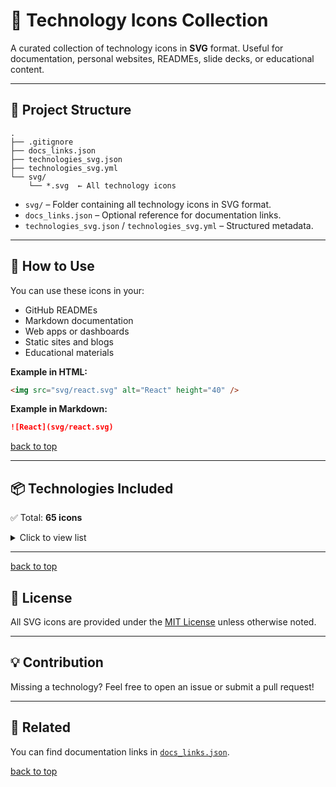 <a id="title"></a>

# 🧩 Technology Icons Collection

A curated collection of technology icons in **SVG** format. Useful for documentation, personal websites, READMEs, slide decks, or educational content.

---

## 📁 Project Structure

```
.
├── .gitignore
├── docs_links.json
├── technologies_svg.json
├── technologies_svg.yml
└── svg/
    └── *.svg  ← All technology icons
```

* `svg/` – Folder containing all technology icons in SVG format.
* `docs_links.json` – Optional reference for documentation links.
* `technologies_svg.json` / `technologies_svg.yml` – Structured metadata.

---

## 🚀 How to Use

You can use these icons in your:

* GitHub READMEs
* Markdown documentation
* Web apps or dashboards
* Static sites and blogs
* Educational materials

**Example in HTML:**

```html
<img src="svg/react.svg" alt="React" height="40" />
```

**Example in Markdown:**

```markdown
![React](svg/react.svg)
```

[back to top](#title)

---

## 📦 Technologies Included

✅ Total: **65 icons**

<details>
<summary>Click to view list</summary>

```
babel.svg  
bash.svg  
bootstrap.svg  
chatgpt.svg  
codecov.svg  
codeql.svg  
conemu.svg  
css.svg  
curl.svg  
d3.svg  
dbeaver.svg  
docker.svg  
dom.svg  
electron.svg  
eslint.svg  
express.svg  
farmanager.svg  
fastapi.svg  
git-hooks.svg  
git.svg  
github.svg  
githubactions.svg  
githubactionsdarkstheme.svg  
grunt.svg  
gulp.svg  
html.svg  
httpie.svg  
huggingface.svg  
javascript-1.svg  
javascript-2.svg  
jest.svg  
json.svg  
jupyter.svg  
less.svg  
linux.svg  
mongodb.svg  
nodejs.svg  
npm.svg  
numpy.svg  
postcss.svg  
postgresql.svg  
prettier.svg  
pug.svg  
python.svg  
pytorch.svg  
react-query.svg  
react.svg  
ruby.svg  
sass.svg  
scikit-learn.svg  
sql.svg  
sqlite.svg  
stylus.svg  
terminal.svg  
typescript.svg  
ubuntu.svg  
unix.svg  
vagrant.svg  
virtualbox.svg  
visual-studio-code.svg  
vitejs.svg  
vue.svg  
webpack.svg  
yaml.svg  
yarn.svg
```

</details>

---

[back to top](#title)

## 📜 License

All SVG icons are provided under the [MIT License](LICENSE) unless otherwise noted.

---

## 💡 Contribution

Missing a technology? Feel free to open an issue or submit a pull request!

---

## 🔗 Related

You can find documentation links in [`docs_links.json`](./docs_links.json).

[back to top](#title)